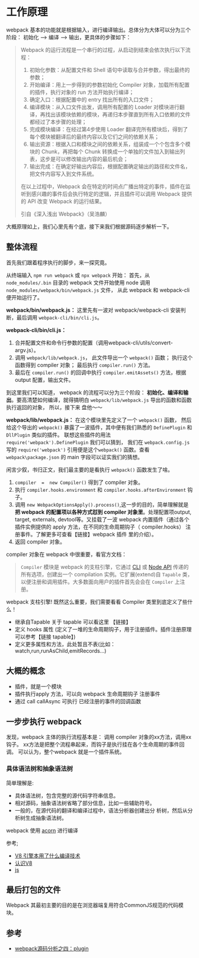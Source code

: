 # 工作原理
webpack 基本的功能就是根据输入，进行编译输出。总体分为大体可以分为三个阶段： 
初始化 --> 编译 --> 输出，更具体的步骤如下：

> Webpack 的运行流程是一个串行的过程，从启动到结束会依次执行以下流程：
> 1. 初始化参数：从配置文件和 Shell 语句中读取与合并参数，得出最终的参数；
> 2. 开始编译：用上一步得到的参数初始化 Compiler 对象，加载所有配置的插件，执行对象的 run 方法开始执行编译；
> 3. 确定入口：根据配置中的 entry 找出所有的入口文件；
> 4. 编译模块：从入口文件出发，调用所有配置的 Loader 对模块进行翻译，再找出该模块依赖的模块，再递归本步骤直到所有入口依赖的文件都经过了本步骤的处理；
> 5. 完成模块编译：在经过第4步使用 Loader 翻译完所有模块后，得到了每个模块被翻译后的最终内容以及它们之间的依赖关系；
> 6. 输出资源：根据入口和模块之间的依赖关系，组装成一个个包含多个模块的 Chunk，再把每个 Chunk 转换成一个单独的文件加入到输出列表，这步是可以修改输出内容的最后机会；
> 7. 输出完成：在确定好输出内容后，根据配置确定输出的路径和文件名，把文件内容写入到文件系统。
>
> 在以上过程中，Webpack 会在特定的时间点广播出特定的事件，插件在监听到感兴趣的事件后会执行特定的逻辑，并且插件可以调用 Webpack 提供的 API 改变 Webpack 的运行结果。
> 
> 引自《深入浅出 Webpack》（吴浩麟）

大概原理如上，我们心里先有个底，接下来我们根据源码逐步解析一下。

## 整体流程
首先我们跟着程序执行的脚步，来一探究竟。

从终端输入 `npm run webpack` 或 `npx webpack` 开始：
首先，从 `node_modules/.bin` 目录的 webpack 文件开始使用 node 调用 `node_modules/webpack/bin/webpack.js` 文件， 从此 webpack 和 webpack-cli 便开始运行了。


**webpack/bin/webpack.js：**
这里先有一波对 webpack/webpack-cli 安装判断，最后调用 `webpack-cli/bin/cli.js`。

**webpack-cli/bin/cli.js：**
1. 合并配置文件和命令行参数的配置（调用webpack-cli/utils/convert-argv.js）。
2. 调用 `webpack/lib/webpack.js`， 此文件导出一个 `webpack()` 函数； 执行这个函数得到 compiler 对象； 最后执行 `compiler.run()` 方法。
3. 最后在 `compiler.run()` 的回调中执行 `compiler.emitAssets()` 方法，根据 output 配置，输出文件。

到这里我们可以知道， webpack 的流程可以分为三个阶段： **初始化、编译和输出**。要高清楚如何编译，就得搞明白 `webpack/lib/webpack.js` 导出的函数和函数执行返回的对象， 所以，接下来 盘他～～

**webpack/lib/webpack.js：**
在这个模块里先定义了一个 `webpack()` 函数， 然后给这个导出的 `webpack()` 暴露了一波插件，其中便有我们熟悉的 `DefinePlugin` 和 `DllPlugin` 类似的插件。
联想这些插件的用法 `require('webpack').DefinePlugin` 我们可以猜到， 我们在 `webpack.config.js` 写的 `require('webpack')` 引用便是这个`webpack()` 函数。查看 `webpack\package.json` 的 main 字段可以证实我们的猜想。

闲言少叙，书归正文，我们最主要的是看执行 `webpack()` 函数发生了啥。
1. `compiler  =  new Compiler()` 得到了 compiler 对象。
2. 执行 `compiler.hooks.environment` 和 `compiler.hooks.afterEnvironment` 钩子。
3. 调用 `new WebpackOptionsApply().process()`,这一步的目的，简单理解就是**把 webpack 的配置项以各种方式怼到 compiler 对象里**。处理配置项output, target, externals, devtool等。又挂载了一波 webpack 内置插件（通过各个插件实例提供的 apply 方法，在不同的生命周期钩子（ compiler.hooks） 注册事件。了解更多可查看【链接】webpack 插件 里的介绍）。
4. 返回 compiler 对象。


compiler 对象在 webpack 中很重要，看官方文档：
> `Compiler` 模块是 webpack 的支柱引擎，它通过 [CLI](https://webpack.docschina.org/api/cli) 或 [Node API](https://webpack.docschina.org/api/node) 传递的所有选项，创建出一个 compilation 实例。它扩展(extend)自 `Tapable` 类，以便注册和调用插件。大多数面向用户的插件首先会会在 `Compiler` 上注册。

webpack 支柱引擎! 既然这么重要，我们需要看看 Compiler 类里到底定义了些什么！
- 继承自Tapable 关于 tapable 可以看这里 【链接】
- 定义 hooks 属性 (定义了一堆的生命周期钩子，用于注册插件。插件注册原理可以参考【链接 tapable】)
- 定义更多属性和方法，此处暂且不表(比如：watch,run,runAsChild,emitRecords...)




## 大概的概念
- 插件，就是一个模块
- 插件执行apply 方法，可以向 webpack 生命周期钩子 注册事件
- 通过 call callAsync 可执行 已经注册的事件的回调函数


## 一步步执行 webpack
发现，webpack 主体的执行流程基本是： 调用 compiler 对象的xx方法，调用xx钩子。
xx方法是把整个流程串起来，而钩子是执行挂在各个生命周期的事件回调。
可以认为，整个webpack 就是一个插件系统。

### 具体语法树和抽象语法树
简单理解是:
- 具体语法树，包含完整的源代码字符串信息。
- 相对源码，抽象语法树省略了部分信息，比如一些辅助符号。
- 一般的，在源代码的翻译和编译过程中，语法分析器创建出分
析树，然后从分析树生成抽象语法树。

webpack 使用 [acorn](https://github.com/acornjs/acorn) 进行编译

参考;
- [V8 引擎本用了什么编译技术](https://www.zhihu.com/question/19721167)
- [认识V8](https://zhuanlan.zhihu.com/p/27628685)
- [js](https://cheogo.github.io/learn-javascript/201709/runtime.html)

## 最后打包的文件
Webpack 其最初主要的目的是在浏览器端复用符合CommonJS规范的代码模块。

## 参考
- [webpack源码分析之四：plugin](https://segmentfault.com/a/1190000015836947#articleHeader7)

